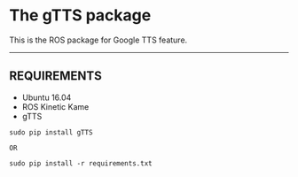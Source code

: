 # The gTTS package
This is the ROS package for Google TTS feature.

------

## REQUIREMENTS
- Ubuntu 16.04
- ROS Kinetic Kame
- gTTS
```
sudo pip install gTTS

OR     

sudo pip install -r requirements.txt

```
